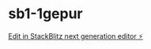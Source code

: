 # sb1-1gepur

[Edit in StackBlitz next generation editor ⚡️](https://stackblitz.com/~/github.com/KMFTEAM/sb1-1gepur)